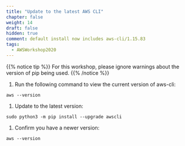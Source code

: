 ```yaml
---
title: "Update to the latest AWS CLI"
chapter: false
weight: 14
draft: false
hidden: true
comment: default install now includes aws-cli/1.15.83
tags:
  - AWSWorkshop2020
---
```


{{% notice tip %}}
For this workshop, please ignore warnings about the version of pip being used.
{{% /notice %}}

1. Run the following command to view the current version of aws-cli:
```
aws --version
```

1. Update to the latest version:
```
sudo python3 -m pip install --upgrade awscli
```

1. Confirm you have a newer version:
```
aws --version
```
